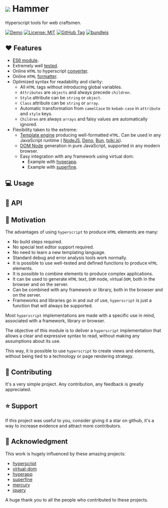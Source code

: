 # ![](favicon.ico) Hammer

Hyperscript tools for web craftsmen.

[![Demo](https://img.shields.io/badge/Demo-blue)](https://marcodpt.github.io/hammer/)
[![License: MIT](https://img.shields.io/badge/License-MIT-yellow.svg)](https://opensource.org/licenses/MIT)
[![GitHub Tag](https://img.shields.io/github/v/tag/marcodpt/hammer)](https://github.com/marcodpt/hammer/tags)
[![bundlejs](https://deno.bundlejs.com/badge?q=https://raw.githubusercontent.com/marcodpt/hammer/main/index.js&treeshake=[*])](https://bundlejs.com/?q=https://raw.githubusercontent.com/marcodpt/hammer/main/index.js&treeshake=[*])

## ❤️ Features
 - [ES6 module](https://github.com/marcodpt/hammer/blob/main/index.js).
 - Extremely well
[tested](https://marcodpt.github.io/hammer/tests/index.html).
 - Online `HTML` to hyperscript
[converter](https://marcodpt.github.io/hammer/examples/convert.html).
 - Online `HTML`
[formatter](https://marcodpt.github.io/hammer/examples/format.html).
 - Optimized syntax for readability and clarity:
   - All `HTML` tags without introducing global variables.
   - `Attributes` are `objects` and always precede `children`.
   - `Style` attribute can be `string` or `object`.
   - `Class` attribute can be `string` or `array`.
   - Automatic transformation from `camelCase` to `kebab-case` in `attribute`
and `style` keys.
   - `Children` are always `arrays` and falsy values are automatically ignored.
 - Flexibility taken to the extreme:
   - [Template engine](https://marcodpt.github.io/hammer/examples/template.html)
producing well-formatted `HTML`. Can be used in any JavaScript runtime (
[NodeJS](https://nodejs.org/en),
[Deno](https://deno.com/),
[Bun](https://bun.sh/),
[txiki.js](https://bettercallsaghul.com/txiki.js/api/index.html)).
   - [DOM Node](https://marcodpt.github.io/hammer/examples/todo.html)
generation in pure JavaScript, supported in any modern browser.
   - Easy integration with any framework using virtual dom:
     - Example with
[hyperapp](https://marcodpt.github.io/hammer/examples/hyperapp.html).
     - Example with
[superfine](https://marcodpt.github.io/hammer/examples/superfine.html).

## 💻 Usage

## 📖 API

## 📢 Motivation
The advantages of using `hyperscript` to produce `HTML` elements are many:

 - No build steps required.
 - No special text editor support required.
 - No need to learn a new templating language.
 - Standard debug and error analysis tools work normally.
 - It is possible to use well-tested and defined functions to produce `HTML`
elements.
 - It is possible to combine elements to produce complex applications.
 - It can be used to generate `HTML` text, `DOM` node, virtual `DOM`, both in
the browser and on the server.
 - Can be combined with any framework or library, both in the browser and on
the server.
 - Frameworks and libraries go in and out of use, `hyperscript` is just a
function that will always be supported.

Most `hyperscript` implementations are made with a specific use in mind,
associated with a framework, library or browser.

The objective of this module is to deliver a `hyperscript` implementation that
allows a clear and expressive syntax to read, without making any assumptions
about its use.

This way, it is possible to use `hyperscript` to create views and elements,
without being tied to a technology or page rendering strategy.

## 🤝 Contributing
It's a very simple project.
Any contribution, any feedback is greatly appreciated.

## ⭐ Support
If this project was useful to you, consider giving it a star on github, it's a
way to increase evidence and attract more contributors.

## 🙏 Acknowledgment
This work is hugely influenced by these amazing projects:
 - [hyperscript](https://github.com/hyperhype/hyperscript)
 - [virtual-dom](https://github.com/Matt-Esch/virtual-dom)
 - [hyperapp](https://github.com/jorgebucaran/hyperapp)
 - [superfine](https://github.com/jorgebucaran/superfine)
 - [mercury](https://github.com/Raynos/mercury)
 - [jquery](https://github.com/jquery/jquery)

A huge thank you to all the people who contributed to these projects.
